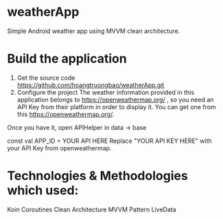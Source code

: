 # weatherApp
Simple Android weather app using MVVM clean architecture.
# Build the application
1. Get the source code https://github.com/hoangtruongbao/weatherApp.git
2. Configure the project
   The weather information provided in this application belongs to  https://openweathermap.org/
, so you need an API Key from their platform in order to display it. You can get one from this  https://openweathermap.org/.

Once you have it, open APIHelper in data -> base

const val APP_ID = YOUR API HERE
Replace "YOUR API KEY HERE" with your API Key from openweathermap.

# Technologies & Methodologies which used:
Koin
Coroutines
Clean Architecture
MVVM Pattern
LiveData
